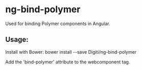 # ng-bind-polymer
Used for binding Polymer components in Angular.

## Usage:
Install with Bower: bower install --save Digiti/ng-bind-polymer

Add the 'bind-polymer' attribute to the webcomponent tag.

